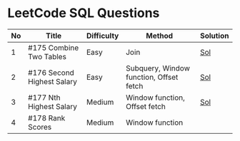# LeetCode SQL Questions

| No | Title                      | Difficulty | Method                                  | Solution |
|----|----------------------------|------------|-----------------------------------------|----------|
| 1  | #175 Combine Two Tables    | Easy       | Join                                    |[Sol](175-Combine-Two-Tables.sql)      |
| 2  | #176 Second Highest Salary | Easy       | Subquery, Window function, Offset fetch |[Sol](176-Second-Highest-Salary.sql)           |
| 3  | #177 Nth Highest Salary    | Medium     | Window function, Offset fetch           |[Sol](177-Nth-Highest-Salary.sql)          |
| 4  | #178 Rank Scores           | Medium     | Window function                         |          |

